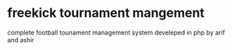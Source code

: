 # freekick tournament mangement
complete football tounament management system develeped in php by arif  and ashir

